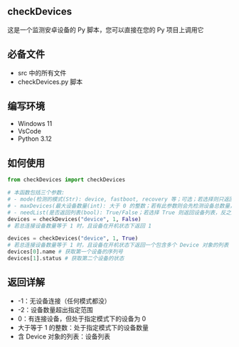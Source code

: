 ## checkDevices
这是一个监测安卓设备的 Py 脚本，您可以直接在您的 Py 项目上调用它

## 必备文件
- src 中的所有文件
- checkDevices.py 脚本

## 编写环境
- Windows 11
- VsCode
- Python 3.12

## 如何使用
```python
from checkDevices import checkDevices

# 本函数包括三个参数:
# - mode(检测的模式(Str): device, fastboot, recovery 等；可选；若选择则只返回符合模式的设备或设备数量)
# - maxDevices(最大设备数量(int): 大于 0 的整数；若有此参数则会先检测设备总数量，若超过设置数量则返回 -2)
# - needList(是否返回列表(bool): True/False；若选择 True 则返回设备列表，反之返回设备数量)
devices = checkDevices("device", 1, False)
# 若总连接设备数量等于 1 时，且设备在开机状态下返回 1

devices = checkDevices("device", 1, True)
# 若总连接设备数量等于 1 时，且设备在开机状态下返回一个包含多个 Device 对象的列表
devices[0].name # 获取第一个设备的序列号
devices[1].status # 获取第二个设备的状态
```

## 返回详解
- -1：无设备连接（任何模式都没）
- -2：设备数量超出指定范围
- 0：有连接设备，但处于指定模式下的设备为 0
- 大于等于 1 的整数：处于指定模式下的设备数量
- 含 Device 对象的列表：设备列表
